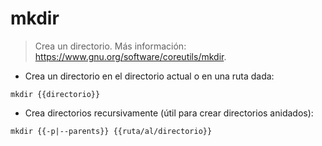 # mkdir

> Crea un directorio.
> Más información: <https://www.gnu.org/software/coreutils/mkdir>.

- Crea un directorio en el directorio actual o en una ruta dada:

`mkdir {{directorio}}`

- Crea directorios recursivamente (útil para crear directorios anidados):

`mkdir {{-p|--parents}} {{ruta/al/directorio}}`
